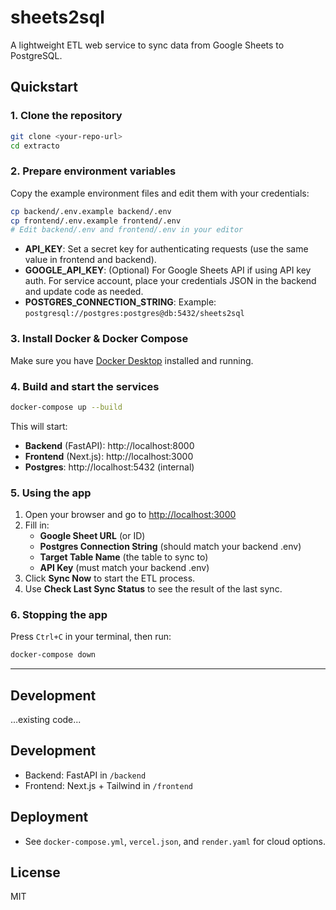 # sheets2sql

A lightweight ETL web service to sync data from Google Sheets to PostgreSQL.


## Quickstart

### 1. Clone the repository

```sh
git clone <your-repo-url>
cd extracto
```

### 2. Prepare environment variables

Copy the example environment files and edit them with your credentials:

```sh
cp backend/.env.example backend/.env
cp frontend/.env.example frontend/.env
# Edit backend/.env and frontend/.env in your editor
```

- **API_KEY**: Set a secret key for authenticating requests (use the same value in frontend and backend).
- **GOOGLE_API_KEY**: (Optional) For Google Sheets API if using API key auth. For service account, place your credentials JSON in the backend and update code as needed.
- **POSTGRES_CONNECTION_STRING**: Example: `postgresql://postgres:postgres@db:5432/sheets2sql`

### 3. Install Docker & Docker Compose

Make sure you have [Docker Desktop](https://www.docker.com/products/docker-desktop/) installed and running.

### 4. Build and start the services

```sh
docker-compose up --build
```

This will start:
- **Backend** (FastAPI): http://localhost:8000
- **Frontend** (Next.js): http://localhost:3000
- **Postgres**: http://localhost:5432 (internal)

### 5. Using the app

1. Open your browser and go to [http://localhost:3000](http://localhost:3000)
2. Fill in:
   - **Google Sheet URL** (or ID)
   - **Postgres Connection String** (should match your backend .env)
   - **Target Table Name** (the table to sync to)
   - **API Key** (must match your backend .env)
3. Click **Sync Now** to start the ETL process.
4. Use **Check Last Sync Status** to see the result of the last sync.

### 6. Stopping the app

Press `Ctrl+C` in your terminal, then run:
```sh
docker-compose down
```

---

## Development
...existing code...

## Development
- Backend: FastAPI in `/backend`
- Frontend: Next.js + Tailwind in `/frontend`

## Deployment
- See `docker-compose.yml`, `vercel.json`, and `render.yaml` for cloud options.

## License
MIT
